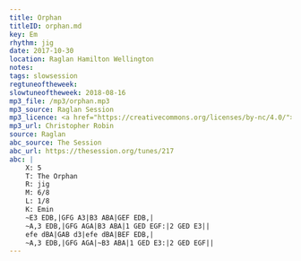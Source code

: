 ```yaml
---
title: Orphan
titleID: orphan.md
key: Em
rhythm: jig
date: 2017-10-30
location: Raglan Hamilton Wellington
notes:
tags: slowsession
regtuneoftheweek:
slowtuneoftheweek: 2018-08-16
mp3_file: /mp3/orphan.mp3
mp3_source: Raglan Session
mp3_licence: <a href="https://creativecommons.org/licenses/by-nc/4.0/">CC-BY-NC-4.0</a>
mp3_url: Christopher Robin
source: Raglan
abc_source: The Session
abc_url: https://thesession.org/tunes/217
abc: |
    X: 5
    T: The Orphan
    R: jig
    M: 6/8
    L: 1/8
    K: Emin
    ~E3 EDB,|GFG A3|B3 ABA|GEF EDB,|
    ~A,3 EDB,|GFG AGA|B3 ABA|1 GED EGF:|2 GED E3||
    efe dBA|GAB d3|efe dBA|BEF EDB,|
    ~A,3 EDB,|GFG AGA|~B3 ABA|1 GED E3:|2 GED EGF||
---
```

